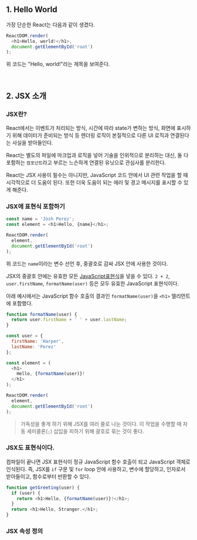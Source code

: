 ## 1. Hello World
가장 단순한 React는 다음과 같이 생겼다.
```javascript
ReactDOM.render(
  <h1>Hello, world!</h1>,
  document.getElementById('root')
);
```
위 코드는 "Hello, world!"라는 제목을 보여준다.

<br/>

## 2. JSX 소개
### JSX란?
React에서는 이벤트가 처리되는 방식, 시간에 따라 state가 변하는 방식, 화면에 표시하기 위해 데이터가 준비되는 방식 등 렌더링 로직이 본질적으로 다른 UI 로직과 연결된다는 사실을 받아들인다.

React는 별도의 파일에 마크업과 로직을 넣어 기술을 인위적으로 분리하는 대신, 둘 다 포함하는 `컴포넌트`라고 부르는 느슨하게 연결된 유닛으로 관심사를 분리한다. 

React는 JSX 사용이 필수는 아니지만, JavaScript 코드 안에서 UI 관련 작업을 할 때 시각적으로 더 도움이 된다. 또한 더욱 도움이 되는 에러 및 경고 메시지를 표시할 수 있게 해준다.

### JSX에 표현식 포함하기
```javascript
const name = 'Josh Perez';
const element = <h1>Hello, {name}</h1>;

ReactDOM.render(
  element,
  document.getElementById('root')
);
```
위 코드는 `name`이라는 변수 선언 후, 중괄호로 감싸 JSX 안에 사용한 것이다.

JSX의 중괄호 안에는 유효한 모든 [JavaScript표현식](https://developer.mozilla.org/ko/docs/Web/JavaScript/Guide/Expressions_and_Operators#%ED%91%9C%ED%98%84(%EC%8B%9D))을 넣을 수 있다.
`2 + 2`, `user.firstName`, `formatName(user)` 등은 모두 유효한 JavaScript 표현식이다.

아래 예시에서는 JavaScript 함수 호출의 결과인 `formatName(user)`을 `<h1>` 엘리먼트에 포함했다.
```javascript
function formatName(user) {
  return user.firstName + ' ' + user.lastName;
}

const user = {
  firstName: 'Harper',
  lastName: 'Perez'
};

const element = (
  <h1>
    Hello, {formatName(user)}!
  </h1>
);

ReactDOM.render(
  element,
  document.getElementById('root')
);
```
> 가독성을 좋게 하기 위해 JSX를 여러 줄로 나눈 것이다. 이 작업을 수행할 때 자동 세미콜론(`;`) 삽입을 피하기 위해 괄호로 묶는 것이 좋다.

### JSX도 표현식이다.
컴파일이 끝나면 JSX 표현식이 정규 JavaScript 함수 호출이 되고 JavaScript 객체로 인식된다.
즉, JSX를 `if` 구문 및 `for` loop 안에 사용하고, 변수에 할당하고, 인자로서 받아들이고, 함수로부터 반환할 수 있다.
```javascript
function getGreeting(user) {
  if (user) {
    return <h1>Hello, {formatName(user)}!</h1>;
  }
  return <h1>Hello, Stranger.</h1>;
}
```

### JSX 속성 정의









